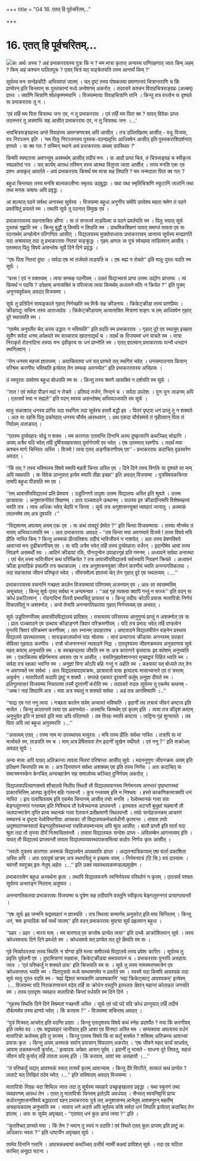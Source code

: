 +++
title = "04 16. एतत् हि पूर्वचरितम्..."

+++
# 16. एतत् हि पूर्वचरितम्...

![](magazine_images/img-1658306942Dharavahini.jpg)कः अर्थः अस्य ? अहं प्रभाकररावस्य पुत्रः किं न ? मम मात्रा कृतात् अन्यस्य पाणिग्रहणात् जातः किम् अहम् ? किम् अहं कश्चन पालितपुत्रः ? एतत् चित्रं यत् सङ्केतयति तस्य आन्तर्यं किम् ?’

सूर्यस्य मनः सन्देहकीटैः अभिव्याप्तं जातम् । यत् दृष्टं तस्य पोषकतया प्रमाणान्तरं चित्रान्तराणि च किं प्राप्येरन् इति चिन्तयन् सः पुस्तकानां मध्ये अन्वेषणम् अकरोत् । तदवसरे कश्चन विवाहचित्रसङ्ग्रहः (अल्बम्) प्राप्तः । सर्वाणि चित्राणि श्वेतकृष्णमयानि । विजयम्मायाः विवाहचित्राणि तानि । किन्तु तत्र वरत्वेन यः दृश्यते सः प्रभाकररावः तु न ।

‘एवं तर्हि मम पिता चित्रस्थः जनः एव, न तु प्रभाकररावः । एवं तर्हि मम पिता क्व ? यावत् विवेकः प्राप्तः तदनन्तरं तु अस्माभिः सह आसीत् प्रभाकररावः एव, न तु चित्रस्थः जनः ।...’

भावचित्रसङ्ग्रहस्य अन्ते विवाहस्य आमन्त्रणपत्रम् अपि आसीत् । तत्र उल्लिखितम् आसीत् - वधूः विजया, वरः निरञ्जनः इति । ‘मम पितुः निरञ्जनस्य पुस्तक-पठनप्रवृत्तिः आधिक्येन आसीत् इति पुस्तकराशिदर्शनात् ज्ञायते । सः क्व गतः ? तस्मिन् स्थाने अयं प्रभाकररावः कथम् उपस्थितः ?’

किमपि स्पष्टतया अवगन्तुम् असमर्थम् आसीत् तदीयं मनः । सः आदौ प्राप्तं चित्रं, तं चित्रसङ्ग्रहं च स्वीकृत्य स्वप्रकोष्ठं गतः । यत् कार्यम् आरब्धं तस्मिन् तस्य आस्था विलुप्ता जाता आसीत् । तस्य मनसि एकः एव प्रश्नः असकृत् आवर्तते - अयं प्रभाकररावः किमर्थं मम मात्रा सह तिष्ठति ? मम जन्मदाता पिता क्व गतः ?

बहुधा चिन्तयतः तस्य मनसि बाल्यकालीनाः स्मृतयः उद्बुद्धाः । यथा यथा स्मृतिचित्राणि स्फुटानि जातानि तथा तथा मनसः कषायः अपि प्रवृद्धः ।

आ बाल्यात् पठने सर्वथा अनास्था सूर्यस्य । विजयम्मा बहुधा अनुनीय समीपे उपवेश्य महता श्रमेण तं पठने प्रवर्तयितुं प्रयतते स्म । तथापि सूर्यः तु पठनात् विमुखः एव ।

प्रभाकररावस्य सहनाशक्तिः क्षीणा । सः तं सन्तर्ज्य ताडयित्वा च पठने प्रवर्तयति स्म । पितुः भयात् सूर्यः पुस्तकं गृह्णाति स्म । किन्तु बुद्धौ तु किमपि न तिष्ठति स्म । प्राथमिकशिक्षणं यावत् समाप्तं तावता एव सः पठनार्थम् अनर्हत्वेन परिगणितः आसीत् । विद्यालयस्य मुख्योपाध्यायः प्रभाकररावम् आनाय्य सूर्यस्य मन्दप्रगतिं यदा अश्रावयत् तदा तु प्रभाकररावः नितरां सङ्क्रुद्धः । गृहम् आगतः सः पुत्रं स्वेच्छया ताडितवान् आसीत् । एतस्मात् पितुः विषये असन्तोषः सूर्ये दिने दिने प्रवृद्धः ।

‘‘एषः पिता नितरां दुष्टः । सर्वदा एषः मां तर्जयते ताडयति च । एषः मह्यं न रोचते’’ इति मातुः पुरतः वदति स्म सूर्यः ।

‘‘वत्स ! एवं न वक्तव्यम् । त्वया सम्यक् पठनीयम् । उन्नतं विद्याभ्यासं प्राप्य उत्तमः उद्योगः प्राप्तव्यः । त्वं किमर्थं न पठसि ? उपेक्षाम् अनासक्तिं च परित्यज्य त्वया किमर्थम् अध्ययने मतिः न क्रियेत ?’’ इति पुत्रम् अनुनयपूर्वकम् अवदत् विजयम्मा ।

सूर्यः तु प्रतिदिनं सायङ्काले गृहात् निर्गच्छति स्म मित्रैः सह क्रीडनाय । क्रिकेट्क्रीडा तस्य प्राणप्रिया । क्रीडापटुः सचिनः तस्य आराध्यदेवः । क्रिकेट्क्रीडायाम् अत्यासक्तिः मित्राणां सङ्गः च तम् आधिक्येन गृहात् दूरे स्थापयति स्म ।

‘‘एवमेव अनुवर्तेत चेत् अस्य उद्धारः न भविष्यति’’ इति वदति स्म प्रभाकररावः । गृहात् दूरे एव स्थातुम् इच्छता सूर्येण सर्वदा धनम् अपेक्ष्यते स्म सञ्चाराय खादनाद्यर्थं च । तदर्थं सः विजयम्मां धनं याचते स्म । मात्रा निराकृते रोदनादिना तस्याः मनः द्रवीकृत्य सः धनं प्राप्नोति स्म । एतत् ज्ञातवान् प्रभाकररावः पत्न्यै धनदानं स्थगितवान् ।

‘‘तेन धनस्य महत्त्वं ज्ञातव्यम् । अयाचिततया धनं यत् प्राप्यते तत् स्थगितं भवेत् । धनसम्पादनाय कियान् परिश्रमः करणीयः भविष्यति इत्येतत् तेन सम्यक् अवगम्येत’’ इति प्रभाकररावस्य अभिप्रायः ।

तं स्वपुरतः उपवेश्य बहुधा बोधयति स्म सः । किन्तु तस्य श्रवणे आसक्तिं न दर्शयति स्म सूर्यः ।

‘‘तात ! एवं सर्वदा पीडनं मह्यं न रोचते । प्रतिपदं तर्जनं, निन्दनं च । सर्वदा उपदेशः । पुनः पुनः ताडनम् अपि । एतत्सर्वं मया न सह्यते’’ इति वदन् स्वस्य असन्तोषम् अभिव्यञ्जयति स्म सूर्यः ।

मातुः सकाशात् धनस्य प्राप्तिः यदा स्थगिता तदा सूर्यस्य हस्तौ बद्धौ इव । पितरं पृष्ट्वा धनं प्राप्तुं तु न शक्यते । अतः सः रहसि पितुः प्रकोष्ठात् धनस्य चौर्यम् आरब्धवान् । अथ एकदा चौर्यसमये तं गृहीतवान् पिता तं निर्दयम् अताडयत् ।

‘‘एतस्य दुर्व्यवहारः सोढुं न शक्यः । मम कारणतः एतावन्ति दिनानि अस्य दुष्कृत्यानि कथञ्चित् सोढानि । अयम् अत्रैव यदि भवेत् तर्हि दुर्मित्रसहवासात् दुर्मार्गगामी एव भवेत् । एषः एतस्मात् रक्षणीयः । तदर्थं मया कश्चन मार्गः चिन्तितः अस्ति । विजये ! त्वया एतत् अङ्गीकरणीयम् एव’’ - प्रभाकररावः कदाचित् दृढस्वरेण अवदत् ।

‘‘किं तत् ? तस्य भविष्यस्य विषये ममापि महती चिन्ता अस्ति एव । दिने दिने तस्य विगतिः या दृश्यते सा माम् अपि व्यथयति । सः विवेकं प्राप्नुयात् इत्येव ममापि तीव्रा इच्छा’’ इति अवदत् विजयम्मा । पुत्रविषयकचिन्ता तामपि बहुधा पीडयति स्म एव ।

‘‘तम् आवासीयविद्यालयं प्रति प्रेषयाव । उडुपिनगरे तादृशः उत्तमः विद्यालयः अस्ति इति श्रूयते । उत्तमः छात्रावासः । अनुशासनोपेतं शिक्षणम् । प्रातः पञ्चवादने उत्थानम् । पाठस्य इव क्रीडादीनामपि विशेषमहत्त्वं भवति तत्र । व्ययः अधिकः भवेत् चेदपि न चिन्ता । सूर्यः तत्र अनुशासनयुक्तं व्यवहारं जानातु । अस्माकं लालनमेव तम् अत्र दूषयति ।’’

‘‘विद्यमानम् अपत्यम् अयम् एकः एव । सः कथं तावद्दूरं प्रेष्येत ?’’ इति चिन्ता विजयम्मायाः । तस्याः मौनमेव तं भावम् अभिव्यञ्जयति स्म । अतः प्रभाकररावः अवदत् - ‘‘तव चिन्ता मया अवगम्यते विजये ! तस्य विषये मयि प्रीतिः नास्ति किम् ? किन्तु अस्माकं प्रीत्यतिशयः तदीयं भाविजीवनं न नाशयेत् । अतः तस्य प्रेषणविषये आवाभ्यां मनः दृढीकरणीयम् एव । सः यदि अत्रैव भवेत् तर्हि तस्य दुर्व्यवहाराः वर्धेरन् । इदानीमेव आवां तस्य निग्रहणे असमर्थौ स्वः । आदिनं क्रीडायां रतिः, पौनःपुन्येन उपाहारगृहं प्रति गमनम् । अध्ययने सर्वथा अनास्था । एवं चेत् तस्य भाविजीवनं कथं परिष्क्रियेत ? तत्र आवासीयविद्यालये सर्वस्यापि निग्रहणं क्रियते । अध्ययनं क्रीडा इत्यादिकं प्रचलति तत्र यथाकालम् । तत्र अनुशासनयुक्तं जीवनं करणीयं भवति अनन्यगतिकतया । तदा सहजतया जीवनं परिष्कृतं भवेत् । जीवनमौल्यं ज्ञातव्यं चेत् तेन गृहात् दूरे एव स्थातव्यम् ।....’’

प्रभाकररावस्य वचनानि गच्छता कालेन विजयम्मायां परिणामम् अजनयन् एव । अतः सा स्वसम्मतिम् असूचयत् । किन्तु सूर्यः एतत् सर्वथा न अन्वमन्यत । ‘‘अहं गृहं त्यक्त्वा क्वापि गन्तुं न सज्जः’’ इति वदन् सः क्रोधं प्रकटितवान् । रोदनादिना पितरौ प्रभावयितुं प्रायतत च । किन्तु तदीयः कोऽपि प्रयासः मातापित्रोः निर्णयं विचालयितुं न अशक्नोत् । अन्ते तेनापि अनन्यगतिकतया गृहात् निर्गन्तव्यम् एव अभवत् ।

सूर्यः उडुपिनगरीयम् आवासीयविद्यालयं प्राविशत् । तत्रत्यस्य परिसरस्य आनुगुण्यं प्राप्तुं न अशक्नोत् एव सः । प्रातः पञ्चवादने एव उत्थाय क्रीडाङ्गणे त्रिवारं परिक्रमणीयम् । यदि तत्र प्रमादः भवेत् तर्हि दण्डत्वेन पुनरपि त्रिवारं परिक्रमणं करणीयम् । ततः स्नानम् उपाहारश्च । अष्टवादने विद्यालयीयेन वाहनेन प्रस्थाय विद्यालये उपस्थातव्यम् । सायङ्कालपर्यन्तं पाठः श्रोतव्यः । सायं प्रत्यागत्य क्रीडायाः अनन्तरम् उपाहारं सेवित्वा गृहपाठः करणीयः । रात्रौ भोजनानन्तरं नववादने निद्रा । एतादृश्यस्य जीवनक्रमस्य अनुसरणाय सूर्यः महत् कष्टम् अनुभवति स्म । यः स्वच्छन्दतया जीवति स्म सः अत्र कारागारे कृतवासः इव क्लेशम् अनुभवति स्म । एकाकितया बहिर्गमनाय अवसरः एव न आसीत् । वसतिगृहप्रवेशानन्तरं मुख्यद्वारं पिहितं भवति स्म । सर्वदा तत्र रक्षकाः भवन्ति स्म । अनुज्ञां विना कोऽपि बहिः गन्तुं न अर्हति स्म । कक्ष्यायां यत् बोध्यते तत् तेन न अवगम्यते स्म सर्वथा । अतः विद्यालयपाठ्यक्रमः, छात्रावासे वासः इत्यादयः मासाभ्यन्तरे एव तं त्रस्तम् अकुर्वन् । मातापितरौ कदापि द्रष्टुं न शक्यौ । सप्ताहे एकवारं दूरवाणीं कर्तुम् अनुज्ञा दीयते स्म । प्रतिगुरुवासरं विजयम्मा नियततया तस्मै दूरवाणीं करोति स्म । तदवसरे रुदतः सूर्यस्य तु एकमेव कथनम् - ‘‘अम्ब ! नाहं तिष्ठामि अत्र । मया अत्र स्थातुं न शक्यते सर्वथा । अहं तत्र आगमिष्यामि ।..’’

‘‘सद्यः एव गतं ननु त्वया । गच्छता कालेन सर्वम् अभ्यस्तं भविष्यति । इदानीं तव तत्रत्यं जीवनं कष्टाय इति भासेत । किन्तु कालान्तरे त्वया एव अवगम्येत - अस्माभिः किमर्थम् एवं कृतम् इति । त्वया तत्र कीदृशं कष्टम् अनुभूयेत इति न ज्ञायते इति मया अपि परितप्यते । तव विरहः ममापि कष्टाय । त्वद्विना गृहं शून्यायते । तव पिता अपि त्वां बहुधा अनुस्मरति ।...’’

‘‘असत्यम् एतत् । तस्य नाम मा उपस्थापय मत्पुरतः । मयि तस्य प्रीतिः सर्वथा नास्ति । तत्रापि सः मां भर्त्सयते स्म, ताडयति स्म च । माम् अत्र प्रेषितवता तेन इदानीं सुखेन स्थीयते । एवं ननु ?’’ इति सक्रोधम् अवदत् सूर्यः ।

अन्यः मासः अपि यावत् अतिक्रान्तः तावता नितरां परिश्रान्तः आसीत् सूर्यः । मदननुगुणः जीवनक्रमः अयम् इति प्रतिक्षणं चिन्तयति स्म सः । अत्र दिनयापनं सर्वथा अशक्यम् एव इति तस्य निर्णयः । अतः कदाचित् सः समानमनस्केन केनचित् अन्यच्छात्रेण सह समालोच्य कञ्चित् दुर्निर्णयम् अकरोत् ।

विद्यालयपरित्यागसमये शौचालये निलीय स्थितौ तौ विद्यालययानस्य निर्गमनस्य अनन्तरं पृष्ठभागस्थां प्राकारभित्तिम् आरुह्य कूर्दनेन बहिः गतवन्तौ । कुत्र गन्तव्यम् इति न निश्चयः । हस्ते काकणिकामात्रमपि धनं नास्ति । इतः पलायितव्यम् इति एकमेव चिन्तनम् आसीत् तयोः मनसि । रेल्वेस्थानकं गत्वा ततः बेङ्गलूरुनगरं गन्तव्यम् इति निश्चित्य तौ रेल्वेस्थानकं प्राप्तवन्तौ । इतस्ततः अटन्तौ बुभुक्षां सहमानौ तौ जलपानमात्रेण तृप्ति प्राप्य स्थानकं गत्वा रेलयानं प्रतीक्षमाणौ स्थितवन्तौ । तयोः सन्देहजनकम् आचरणं समवस्त्रं च दृष्ट्वा रेल्वेविभागीयाः आरक्षकाः तौ विद्यालयकर्मचार्यधीनौ कृतवन्तः । तावता तयोः अदृश्यतागमनवार्ता बेङ्गलूरीयस्थाभ्यां रावविजयम्माभ्याम् अपि श्रुता आसीत् । बालौ प्राप्तौ इति वार्ता यदा श्रुता तदा तौ तृप्त्या दीर्घं निःश्वसितवन्तौ । तावता विद्यालयतः सन्देशः प्राप्तः - अविलम्बेन आगन्तव्यम् इति । यावत् तौ विद्यालयं प्राप्तवन्तौ तावता विद्यालयव्यवस्थापकसमित्या कठोरः निर्णयः कृतः आसीत् ।

‘‘भवतोः पुत्रस्य कारणतः अस्माकं विद्यालयेन अपख्यातिः प्राप्ता । अद्यतनपत्रिकायाम् एषा वार्ता प्रकाशिता अस्ति अपि । अतः एतादृशं छात्रम् अत्र स्थापयितुं न इच्छामः वयम् । निर्गमनपत्रं (टि.सि.) वयं दास्यामः । भवन्तौ स्वपुत्रम् इतः नेतुम् अर्हतः ।...’’ इति उक्तं व्यवस्थापकमण्डलप्रमुखेण ।

प्रभाकररावेण बहुधा अभ्यर्थना कृता । तथापि विद्यालयजनैः स्वनिर्णयस्य परिवर्तनं न कृतम् । एतत्सर्वं पश्यतः सूर्यस्य अन्तरङ्गं नितराम् अतुष्यत ।

अनन्यगतिकतया प्रभाकररावः विजयम्मा च पुत्रेण सह तदीयानि वस्तूनि स्वीकृत्य बेङ्गलूरुनगरं प्रत्यागतवन्तौ ।

‘‘एषः सूर्यः इह जन्मनि सद्व्यवहारं न ज्ञास्यति । तत्र स्थित्वा सन्मार्गम् अनुसरेत् इति मया चिन्तितम् । किन्तु धनं, श्रमः इत्यादिकं सर्वं व्यर्थं जातम्’’ इति वदन् प्रभाकररावः मुष्ट्या सूर्यं प्रहृतवान् बहुधा ।

‘‘प्रहर । प्रहर । मारय माम् । मम मारणात् एव सन्तोषः प्राप्येत त्वया’’ इति उच्चैः आक्रोशितवान् सूर्यः । तस्य क्रोधस्वभावः दिने दिने प्रवर्धते स्म । क्रोधसमये यत् प्राप्येत तत् दूरे क्षिपति स्म सः ।

गृहे निर्व्यापारतया तस्य स्थितिः न योग्या इति मत्त्वा समीपस्थे विद्यालये तस्य प्रवेशः कारितः । सूर्यस्य तु प्रवृत्तिः पूर्वतनी एव । दुष्टमित्राणां सहवासः, क्रिकेट्क्रीडया समययापनं च । प्रभाकररावः पुनरपि असहायः जातः । ‘एतं परिष्कर्तुं न शक्यते प्रायः’ इति चिन्तयति स्म सः । सूर्यः तु तस्य नामस्मरणमात्रेण एव क्रोधसन्तप्तः भवति स्म । पितापुत्रयोः मध्ये सम्भाषणमेव न प्रवर्तते स्म । स्वस्मै यदा किमपि आवश्यकं तदा सूर्यः मातुः पुरतः वदति स्म - ‘मह्यं द्विशतं रूप्यकाणि आवश्यकानि’ ‘मह्यं क्रिकेट्ब्याट् आवश्यकम्’ इत्येवम् ।... विजयम्मा यदि निराकरणवचनं वदेत् तर्हि सः क्रोधेन वस्तूनि इतस्ततः क्षिपन् महान्तं कोलाहलं जनयति स्म । तस्य एतादृशः व्यवहारः मातापित्रोः चिन्तां वर्धयति स्म दिने दिने ।

‘‘गृहस्य स्थितिः दिने दिने विषमतां गच्छन्ती अस्ति । सूर्यः एवं पदे पदे यदि क्रोधं प्राप्नुयात् तर्हि तदीयं दौर्बल्यमेव तस्य हानये भवेत् । किं करवाम ?’’ - विजयम्मा सचिन्तम् अवदत् ।

‘‘पुत्रं मित्रवत् आचरेत् इति वदन्ति प्राज्ञाः । किन्तु एतादृशस्य विषये कथं स्नेहः प्रदर्श्येत ? मया किं करणीयम् इति त्वमेव वद । एषः सद्व्यवहारं जानीयात् इति आशा एव विनष्टा अस्ति मम । सम्यक्तया अपत्यस्य वर्धनं मातापित्रोः कर्तव्यम् इति तु सत्यम् । किन्तु एतस्य विषये किं वा कर्तुं शक्येत ? शक्तिम् अतिक्रम्य आवाभ्यां प्रयासः कृतः । किन्तु अयम् अस्माकं सर्वान् प्रयासान् विफलान् अकरोत् । ‘एषः जीवने महत् कार्यं साधयेत्, आवाम् उन्नतकन्धरौ कुर्यात्...’ इत्यादयः अपेक्षाः आसन् पूर्वम् । इदानीं तु भासते - साधना दूरे तिष्ठतु, सहजं जीवनं यदि कुर्यात् तर्हि तावता अलम् इति । किं करवाव, आवां स्वः असहायौ ।...’’

‘‘तं परिष्कर्तुं यद्यत् आवश्यकं स्यात् तत्सर्वं कृतम् आवाभ्याम् । किन्तु दैवे विपरीते, सत्फलं कथं प्राप्येत ? ललाटे यत् लिखितं तदेव भवेत् ।...’’ इति सविषादम् अवदत् विजयम्मा ।

मातापित्रोः निग्रहः यदा शिथिलः जातः तदा तु सूर्यस्य व्यवहारे उच्छृङ्खलता प्रवृद्धा । यथा स्फुरणं तथा व्यवहरणम् आरब्धं तेन । एतत् तु मातापित्रोः चिन्ताम् इतोऽपि अवर्धयत् । सैन्यात् स्वयंनिवृत्तिं प्राप्य कठोरानुशासनविषये बद्धादरतां वहन् प्रभाकररावः पुत्रे तत् अनुशासनम् आनेतुम् अशक्नुवन् महतीम् असहायकताम् अनुभवति स्म । व्ययाय धने अदत्ते अपि सूर्यस्य कोषे सर्वदा धनं तिष्ठति इत्येतत् कदाचित् तेन ज्ञातम् । अतः सः सूर्यम् अपृच्छत् - ‘‘एतावत् धनं कुतः प्राप्तं त्वया ?’’ इति ।

‘‘कुतश्चित् प्राप्यते मया । किं तेन ? भवान् तु स्वयं न ददाति ! एवं स्थिते एतत् कुतः प्राप्तम् इति प्रष्टुं कः अधिकारः भवतः ?’’ इति धार्ष्ट्येन अपृच्छत् सूर्यः ।

एवमेव दिनानि गतानि । अष्टमकक्ष्यायां कथञ्चित् उत्तीर्य नवमीं कक्ष्यां प्राविशत् सूर्यः । तदा एव घटिता काचित् अनूह्या घटना ।
